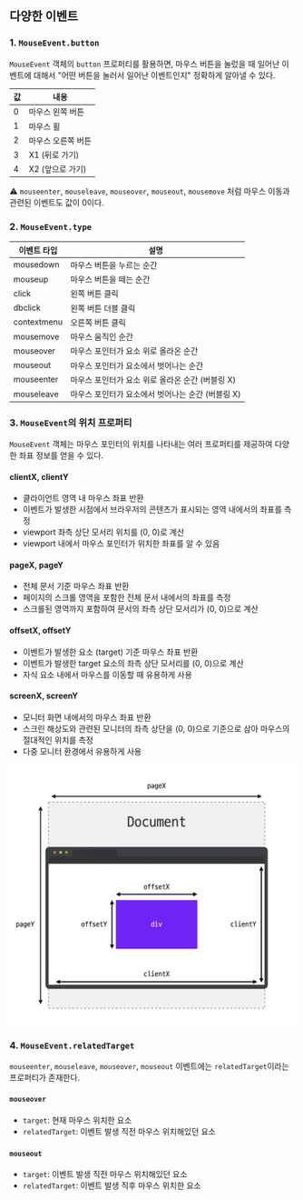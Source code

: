## 다양한 이벤트

### 1. `MouseEvent.button`
`MouseEvent` 객체의 `button` 프로퍼티를 활용하면, 마우스 버튼을 눌렀을 때 일어난 이벤트에 대해서 "어떤 버튼을 눌러서 일어난 이벤트인지" 정확하게 알아낼 수 있다.

|값|내용
|-|-|
0|마우스 왼쪽 버튼
1|마우스 휠
2|마우스 오른쪽 버튼
3|X1 (뒤로 가기)
4|X2 (앞으로 가기)

⚠️ `mouseenter`, `mouseleave`, `mouseover`, `mouseout`, `mousemove` 처럼 마우스 이동과 관련된 이벤트도 값이 0이다.

### 2. `MouseEvent.type`

이벤트 타입|설명
-|-
mousedown|마우스 버튼을 누르는 순간
mouseup|마우스 버튼을 떼는 순간
click|왼쪽 버튼 클릭
dbclick|왼쪽 버튼 더블 클릭
contextmenu|오른쪽 버튼 클릭
mousemove|마우스 움직인 순간
mouseover|마우스 포인터가 요소 위로 올라온 순간
mouseout|마우스 포인터가 요소에서 벗어나는 순간
mouseenter|마우스 포인터가 요소 위로 올라온 순간 (버블링 X)
mouseleave|마우스 포인터가 요소에서 벗어나는 순간 (버블링 X)

### 3. `MouseEvent`의 위치 프로퍼티

`MouseEvent` 객체는 마우스 포인터의 위치를 나타내는 여러 프로퍼티를 제공하여 다양한 좌표 정보를 얻을 수 있다.

#### clientX, clientY
- 클라이언트 영역 내 마우스 좌표 반환
- 이벤트가 발생한 시점에서 브라우저의 콘텐츠가 표시되는 영역 내에서의 좌표를 측정
- viewport 좌측 상단 모서리 위치를 (0, 0)로 계산
- viewport 내에서 마우스 포인터가 위치한 좌표를 알 수 있음

#### pageX, pageY
- 전체 문서 기준 마우스 좌표 반환
- 페이지의 스크롤 영역을 포함한 전체 문서 내에서의 좌표를 측정
- 스크롤된 영역까지 포함하여 문서의 좌측 상단 모서리가 (0, 0)으로 계산

#### offsetX, offsetY
- 이벤트가 발생한 요소 (target) 기준 마우스 좌표 반환
- 이벤트가 발생한 target 요소의 좌측 상단 모서리를 (0, 0)으로 계산
- 자식 요소 내에서 마우스를 이동할 때 유용하게 사용

#### screenX, screenY
- 모니터 화면 내에서의 마우스 좌표 반환
- 스크린 해상도와 관련된 모니터의 좌측 상단을 (0, 0)으로 기준으로 삼아 마우스의 절대적인 위치를 측정
- 다중 모니터 환경에서 유용하게 사용

![마우스 이벤트 좌표 프로퍼티](./imgs/mouse-event-xy.png)

### 4. `MouseEvent.relatedTarget`
`mouseenter`, `mouseleave`, `mouseover`, `mouseout` 이벤트에는 `relatedTarget`이라는 프로퍼티가 존재한다.

#### `mouseover`
- `target`: 현재 마우스 위치한 요소
- `relatedTarget`: 이벤트 발생 직전 마우스 위치해있던 요소

#### `mouseout`
- `target`: 이벤트 발생 직전 마우스 위치해있던 요소
- `relatedTarget`: 이벤트 발생 직후 마우스 위치한 요소

### 
